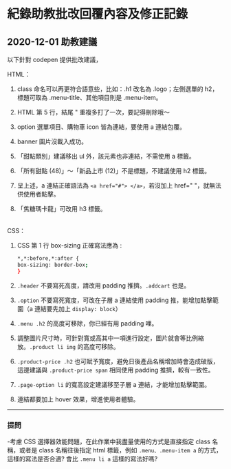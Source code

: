 # 紀錄助教批改回覆內容及修正記錄

## 2020-12-01 助教建議

以下針對 codepen 提供批改建議，

HTML：

1. class 命名可以再更符合語意些，比如：.h1 改名為 .logo；左側選單的 h2，標題可取為 .menu-title、其他項目則是 .menu-item。

2. HTML 第 5 行，結尾 " 重複多打了一次，要記得刪除哦～

3. option 選單項目、購物車 icon 皆為連結，要使用 a 連結包覆。

4. banner 圖片沒載入成功。

5. 「甜點類別」建議移出 ul 外，該元素也非連結，不需使用 a 標籤。

6. 「所有甜點 (48)」～「新品上市 (12)」不是標題，不建議使用 h2 標籤。

7. 呈上述，a 連結正確語法為 ```<a href="#"> </a>```，若沒加上 href=" "，就無法供使用者點擊。

8. 「焦糖瑪卡龍」可改用 h3 標籤。
</br></br>

CSS：

1. CSS 第 1 行 box-sizing 正確寫法應為 :

    ```bash
    *,*:before,*:after {
    box-sizing: border-box;
    }
    ```

2. ```.header``` 不要寫死高度，請改用 padding 推擠。```.addcart``` 也是。

3. ```.option``` 不要寫死寬度，可改在子層 a 連結使用 padding 推，能增加點擊範圍（a 連結要先加上 ```display: block```）

4. ```.menu .h2``` 的高度可移除，你已經有用 padding 哩。

5. 調整圖片尺寸時，可針對寬或高其中一項進行設定，圖片就會等比例縮放。```.product li img``` 的高度可移除。

6. ```.product-price .h2``` 也可賦予寬度，避免日後產品名稱增加時會造成破版，這邊建議與 ```.product-price span``` 相同使用 padding 推擠，較有一致性。

7. ```.page-option li``` 的寬高設定建議移至子層 a 連結，才能增加點擊範圍。

8. 連結都要加上 hover 效果，增進使用者體驗。

---

### 提問

-考慮 CSS 選擇器效能問題，在此作業中我盡量使用的方式是直接指定 class 名稱，或者是 class 名稱往後指定 html 標籤，例如 ``` .menu、.menu-item a ``` 的方式，這樣的寫法是否合適? 會比 ```.menu li a``` 這樣的寫法好嗎?
